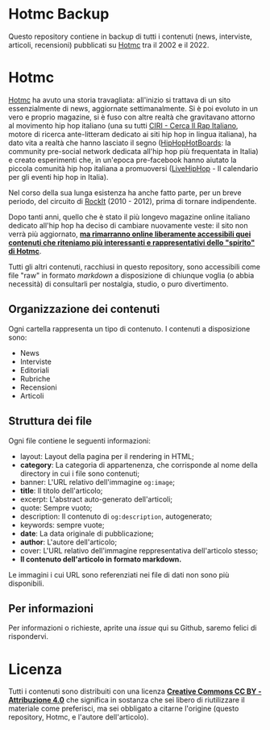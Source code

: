 # Hotmc Backup

Questo repository contiene in backup di tutti i contenuti (news, interviste, articoli, recensioni) pubblicati su [Hotmc](https://hotmc.com) tra il 2002 e il 2022.

# Hotmc

[Hotmc](https://hotmc.com) ha avuto una storia travagliata: all'inizio si trattava di un sito essenzialmente di news, aggiornate settimanalmente. Si è poi evoluto in un vero e proprio magazine, si è fuso con altre realtà che gravitavano attorno al movimento hip hop italiano (una su tutti [CIRI - Cerca Il Rap Italiano](https://ciri.it), motore di ricerca ante-litteram dedicato ai siti hip hop in lingua italiana), ha dato vita a realtà che hanno lasciato il segno ([HipHopHotBoards](https://hiphophotboards.com): la community pre-social network dedicata all'hip hop più frequentata in Italia) e creato esperimenti che, in un'epoca pre-facebook hanno aiutato la piccola comunità hip hop italiana a promuoversi ([LiveHipHop](https://livehiphop.it) - Il calendario per gli eventi hip hop in Italia).

Nel corso della sua lunga esistenza ha anche fatto parte, per un breve periodo, del circuito di [RockIt](https://rockit.it) (2010 - 2012), prima di tornare indipendente.

Dopo tanti anni, quello che è stato il più longevo magazine online italiano dedicato all'hip hop ha deciso di cambiare nuovamente veste: il sito non verrà più aggiornato, **[ma rimarranno online liberamente accessibili quei contenuti che riteniamo più interessanti e rappresentativi dello "spirito" di Hotmc](https://hotmc.com)**.

Tutti gli altri contenuti, racchiusi in questo repository, sono accessibili come file "raw" in formato *markdown* a disposizione di chiunque voglia (o abbia necessità) di consultarli per nostalgia, studio, o puro divertimento.

## Organizzazione dei contenuti

Ogni cartella rappresenta un tipo di contenuto. I contenuti a disposizione sono:

- News
- Interviste
- Editoriali
- Rubriche
- Recensioni
- Articoli

## Struttura dei file

Ogni file contiene le seguenti informazioni:

- layout: Layout della pagina per il rendering in HTML;
- **category**: La categoria di appartenenza, che corrisponde al nome della directory in cui i file sono contenuti;
- banner: L'URL relativo dell'immagine `og:image`;
- **title**: Il titolo dell'articolo;
- excerpt: L'abstract auto-generato dell'articoli;
- quote: Sempre vuoto;
- description: Il contenuto di `og:description`, autogenerato;
- keywords: sempre vuote;
- **date**: La data originale di pubblicazione;
- **author**: L'autore dell'articolo;
- cover: L'URL relativo dell'immagine reppresentativa dell'articolo stesso;
- **Il contenuto dell'articolo in formato markdown.**

Le immagini i cui URL sono referenziati nei file di dati non sono più disponibili.

## Per informazioni

Per informazioni o richieste, aprite una *issue* qui su Github, saremo felici di rispondervi.

# Licenza

Tutti i contenuti sono distribuiti con una licenza **[Creative Commons CC BY - Attribuzione 4.0](https://creativecommons.org/licenses/by/4.0/deed.it)** che significa in sostanza che sei libero di riutilizzare il materiale come preferisci, ma sei obbligato a citarne l'origine (questo repository, Hotmc, e l'autore dell'articolo).
